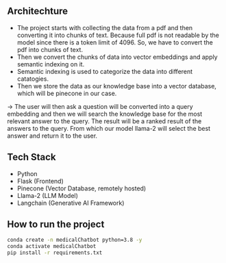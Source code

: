 ## Architechture

- The project starts with collecting the data from a pdf and then converting it into chunks of text. Because full pdf is not readable by the model since there is a token limit of 4096. So, we have to convert the pdf into chunks of text.
- Then we convert the chunks of data into vector embeddings and apply semantic indexing on it.
- Semantic indexing is used to categorize the data into different catatogies.
- Then we store the data as our knowledge base into a vector database, which will be pinecone in our case.

-> The user will then ask a question will be converted into a query embedding and then we will search the knowledge base for the most relevant answer to the query. The result will be a ranked result of the answers to the query. From which our model llama-2 will select the best answer and return it to the user.

## Tech Stack

- Python
- Flask (Frontend)
- Pinecone (Vector Database, remotely hosted)
- Llama-2 (LLM Model)
- Langchain (Generative AI Framework)

## How to run the project

```bash
conda create -n medicalChatbot python=3.8 -y
conda activate medicalChatbot
pip install -r requirements.txt
```
